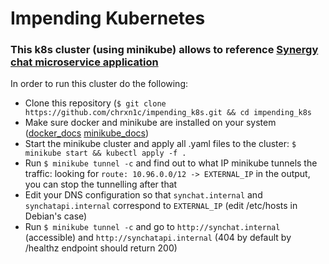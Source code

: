 # Impending Kubernetes
### This k8s cluster (using minikube) allows to reference [Synergy chat microservice application](https://github.com/bootdotdev/synergychat/tree/main#crawler-services)
In order to run this cluster do the following:
- Clone this repository (`$ git clone https://github.com/chrxn1c/impending_k8s.git && cd impending_k8s`
- Make sure docker and minikube are installed on your system ([docker_docs](https://docs.docker.com/engine/install/) [minikube_docs](https://minikube.sigs.k8s.io/docs/start/))
- Start the minikube cluster and apply all .yaml files to the cluster: `$ minikube start && kubectl apply -f .`
- Run `$ minikube tunnel -c` and find out to what IP minikube tunnels the traffic: looking for `route: 10.96.0.0/12 -> EXTERNAL_IP` in the output, you can stop the tunnelling after that
- Edit your DNS configuration so that `synchat.internal` and `synchatapi.internal` correspond to `EXTERNAL_IP` (edit /etc/hosts in Debian's case)
- Run `$ minikube tunnel -c` and go to `http://synchat.internal` (accessible) and `http://synchatapi.internal` (404 by default by /healthz endpoint should return 200) 
